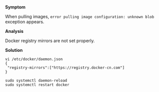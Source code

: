 **Symptom**

When pulling images, `error pulling image configuration: unknown blob` exception appears.

**Analysis**

Docker registry mirrors are not set properly.

**Solution**

```shell
vi /etc/docker/daemon.json
{
 "registry-mirrors":["https://registry.docker-cn.com"]
}

sudo systemctl daemon-reload
sudo systemctl restart docker
```